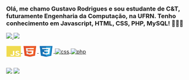 ### Olá, me chamo Gustavo Rodrigues e sou estudante de C&T, futuramente Engenharia da Computação, na UFRN. Tenho conhecimento em Javascript, HTML, CSS, PHP, MySQL! 🧑‍💻🫶
<div>
  <a href="https://github.com/gusrodriguess" >
  <img height="180em" src="https://github-readme-stats.vercel.app/api?username=gusrodriguess&show_icons=true&theme=merko" />
  <img height="180em" src="https://github-readme-stats.vercel.app/api/top-langs/?username=gusrodriguess&layout=compact&theme=merko" />
</div>

<div style="display: inline_block"><br>
  <img align="center" alt="javascript" height="30" width="40" src="https://raw.githubusercontent.com/devicons/devicon/master/icons/javascript/javascript-plain.svg">
  <img align="center" alt="html" height="30" width="40" src="https://raw.githubusercontent.com/devicons/devicon/master/icons/html5/html5-original.svg">
  <img align="center" alt="css" height="30" width="40" src="https://raw.githubusercontent.com/devicons/devicon/master/icons/css3/css3-original.svg">
  <img align="center" alt="css" height="30" width="40" src="https://cdn.jsdelivr.net/gh/devicons/devicon/icons/java/java-original.svg" />
  <img align="center" alt="php" height="30" width="40" src="https://cdn.jsdelivr.net/gh/devicons/devicon/icons/php/php-original.svg" />
</div>

##
 
<div> 
  <a href = "mailto:gustavorodrigues_170@outlook.com"> <img src="https://img.shields.io/badge/Gmail-D14836?style=for-the-badge&logo=gmail&logoColor=white"></a>
  <a href="https://www.linkedin.com/in/gustavo-rodrigues170" target="_blank"><img src="https://img.shields.io/badge/-LinkedIn-%230077B5?style=for-the-badge&logo=linkedin&logoColor=white" target="_blank"></a> 
</div>
